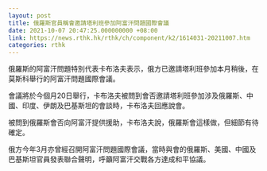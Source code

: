 ```yaml
---
layout: post
title: 俄羅斯官員稱會邀請塔利班參加阿富汗問題國際會議
date: 2021-10-07 20:47:25.000000000 +08:00
link: https://news.rthk.hk/rthk/ch/component/k2/1614031-20211007.htm
categories: rthk
---
```


俄羅斯的阿富汗問題特別代表卡布洛夫表示，俄方已邀請塔利班參加本月稍後，在莫斯科舉行的阿富汗問題國際會議。

會議將於今個月20日舉行，卡布洛夫被問到會否邀請塔利班參加涉及俄羅斯、中國、印度、伊朗及巴基斯坦的會談時，卡布洛夫回應說會。

被問到俄羅斯會否向阿富汗提供援助，卡布洛夫說，俄羅斯會這樣做，但細節有待確定。

俄方今年3月亦曾經召開阿富汗問題國際會議，當時與會的俄羅斯、美國、中國及巴基斯坦官員發表聯合聲明，呼籲阿富汗交戰各方達成和平協議。
